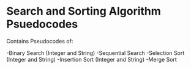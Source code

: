 # Search and Sorting Algorithm Psuedocodes
Contains Pseudocodes of:

-Binary Search (Integer and String)
-Sequential Search 
-Selection Sort (Integer and String)
-Insertion Sort (Integer and String)
-Merge Sort
